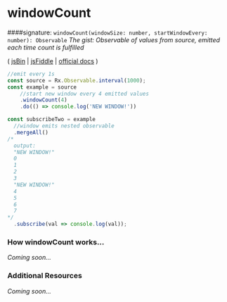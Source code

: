 # windowCount
####signature: `windowCount(windowSize: number, startWindowEvery: number): Observable`
*The gist: Observable of values from source, emitted each time count is fulfilled*

( [jsBin](http://jsbin.com/nezuvacexe/1/edit?js,console) | [jsFiddle](https://jsfiddle.net/qg6qfqLz/44/) | [official docs](http://reactivex.io/rxjs/class/es6/Observable.js~Observable.html#instance-method-windowCount) )

```js
//emit every 1s
const source = Rx.Observable.interval(1000);
const example = source
    //start new window every 4 emitted values
    .windowCount(4)
    .do(() => console.log('NEW WINDOW!'))

const subscribeTwo = example 
  //window emits nested observable
  .mergeAll()
/*
  output:
  "NEW WINDOW!"
  0
  1
  2
  3
  "NEW WINDOW!"
  4
  5
  6
  7 
*/
  .subscribe(val => console.log(val));
```

### How windowCount works...
*Coming soon...*


### Additional Resources
*Coming soon...*